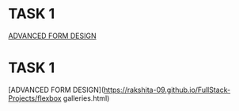 # TASK 1
[ADVANCED FORM DESIGN](https://rakshita-09.github.io/FullStack-Projects/formdesign.html)
# TASK 1
[ADVANCED FORM DESIGN](https://rakshita-09.github.io/FullStack-Projects/flexbox galleries.html)
